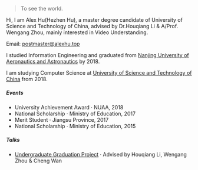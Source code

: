 

> To see the world.


Hi, I am Alex Hu(Hezhen Hu), a master degree candidate of University of Science and Technology of China, advised by Dr.Houqiang Li & A/Prof. Wengang Zhou, mainly interested in Video Understanding. 

Email: postmaster@alexhu.top

I studied Information Engineering and graduated from [Nanjing University of Aeronautics and Astronautics](www.nuaa.edu.cn) by 2018.

I am  studying Computer Science at [University of Science and Technology of China](https://www.ustc.edu.cn) from 2018.


##### Events
- University Achievement Award · NUAA, 2018
- National Scholarship · Ministry of Education, 2017
- Merit Student · Jiangsu Province, 2017
- National Scholarship · Ministry of Education, 2015

##### Talks

- [Undergraduate Graduation Project][1] · Advised by Houqiang Li, Wengang Zhou & Cheng Wan

[1]: https://github.com/USTC-Video-Understanding/I3D_Finetune